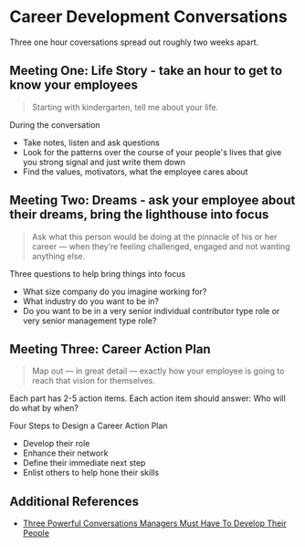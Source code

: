 # Career Development Conversations
Three one hour coversations spread out roughly two weeks apart. 

## Meeting One: Life Story - take an hour to get to know your employees 
> Starting with kindergarten, tell me about your life. 

During the conversation
- Take notes, listen and ask questions
- Look for the patterns over the course of your people's lives that give you strong signal and just write them down
- Find the values, motivators, what the employee cares about

## Meeting Two: Dreams - ask your employee about their dreams, bring the lighthouse into focus
> Ask what this person would be doing at the pinnacle of his or her career — when they’re feeling challenged, engaged and not wanting anything else.

Three questions to help bring things into focus
- What size company do you imagine working for?
- What industry do you want to be in?
- Do you want to be in a very senior individual contributor type role or very senior management type role?

## Meeting Three: Career Action Plan
> Map out — in great detail — exactly how your employee is going to reach that vision for themselves.

Each part has 2-5 action items. Each action item should answer: Who will do what by when?

Four Steps to Design a Career Action Plan
- Develop their role
- Enhance their network
- Define their immediate next step
- Enlist others to help hone their skills

## Additional References
- [Three Powerful Conversations Managers Must Have To Develop Their People](https://firstround.com/review/three-powerful-conversations-managers-must-have-to-develop-their-people/)
